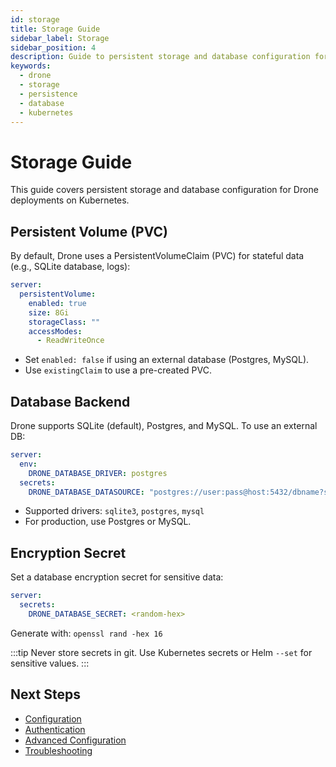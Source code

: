 ```yaml
---
id: storage
title: Storage Guide
sidebar_label: Storage
sidebar_position: 4
description: Guide to persistent storage and database configuration for Drone Helm chart deployments.
keywords:
  - drone
  - storage
  - persistence
  - database
  - kubernetes
---
```


# Storage Guide

This guide covers persistent storage and database configuration for Drone deployments on Kubernetes.

## Persistent Volume (PVC)

By default, Drone uses a PersistentVolumeClaim (PVC) for stateful data (e.g., SQLite database, logs):

```yaml
server:
  persistentVolume:
    enabled: true
    size: 8Gi
    storageClass: ""
    accessModes:
      - ReadWriteOnce
```

- Set `enabled: false` if using an external database (Postgres, MySQL).
- Use `existingClaim` to use a pre-created PVC.

## Database Backend

Drone supports SQLite (default), Postgres, and MySQL. To use an external DB:

```yaml
server:
  env:
    DRONE_DATABASE_DRIVER: postgres
  secrets:
    DRONE_DATABASE_DATASOURCE: "postgres://user:pass@host:5432/dbname?sslmode=disable"
```

- Supported drivers: `sqlite3`, `postgres`, `mysql`
- For production, use Postgres or MySQL.

## Encryption Secret

Set a database encryption secret for sensitive data:

```yaml
server:
  secrets:
    DRONE_DATABASE_SECRET: <random-hex>
```

Generate with: `openssl rand -hex 16`

:::tip
Never store secrets in git. Use Kubernetes secrets or Helm `--set` for sensitive values.
:::

## Next Steps

- [Configuration](./configuration.md)
- [Authentication](./authentication.md)
- [Advanced Configuration](./advanced-configuration.md)
- [Troubleshooting](./troubleshooting.md)
